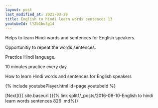 ```yaml
---
layout: post
last_modified_at: 2021-03-29
title: English to hindi learn words sentences 13 
youtubeId: lYZb1bu3g14
---
```

 
 
Helps to learn Hindi words and sentences for English speakers.

Opportunitiy to repeat the words sentences. 

Practice Hindi language. 
 
10 minutes practice every day. 
 
How to learn Hindi words and sentences for English speakers 
 
{% include youtubePlayer.html id=page.youtubeId %}
 
 
[Next]({{ site.baseurl }}{% link  split1/_posts/2016-08-10-English to hindi learn words sentences 826 .md%})
 
